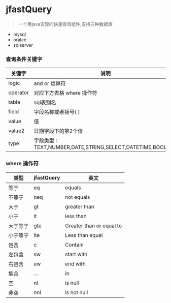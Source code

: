 # jfastQuery

> 一个用java实现的快速查询组件,支持三种数据库

- mysql
- oralce
- sqlserver

### 查询条件关键字

|关键字|说明|
|-|-|
logic|and or 运算符
operator|对应下方表格 where 操作符
table|sql表别名
field| 字段名称或者括号( )
value|值
value2|日期字段下的第2个值
type|字段类型：TEXT,NUMBER,DATE,STRING,SELECT,DATETIME,BOOLEAN

### where 操作符

|类型|jfastQuery|英文|
|-|-|-|
等于|eq|equals
不等于|neq| not equals
大于|gt| greater than
小于|lt|less than
大于等于|gte|Greater than or equal to
小于等于|lte|Less than equal
包含|c|Contain
左包含|sw| start with
右包含|ew|end with 
集合|...| in 
空|nl|is null
非空|nnl|is not null
